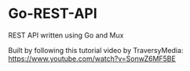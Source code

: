 # Go-REST-API
REST API written using Go and Mux

Built by following this tutorial video by TraversyMedia:
https://www.youtube.com/watch?v=SonwZ6MF5BE
